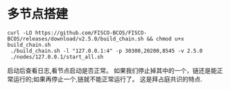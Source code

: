 # 多节点搭建
```
curl -LO https://github.com/FISCO-BCOS/FISCO-BCOS/releases/download/v2.5.0/build_chain.sh && chmod u+x build_chain.sh
 ./build_chain.sh -l "127.0.0.1:4" -p 30300,20200,8545 -v 2.5.0
 ./nodes/127.0.0.1/start_all.sh
```
启动后查看日志,看节点启动是否正常。
如果我们停止掉其中的一个，链还是能正常运行的;如果再停止一个,链就不能正常运行了。
这是拜占庭共识的特点.

